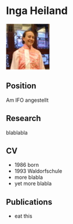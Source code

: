 # Inga Heiland
![young beautiful and smart woman](pics/profilepic.JPG)
## Position
Am IFO angestellt

## Research
blablabla


## CV

 * 1986 born 
 * 1993 Waldorfschule
 * more blabla
 * yet more blabla

## Publications

 * eat this
